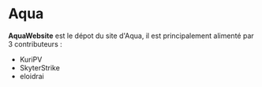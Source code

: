 # Aqua
**AquaWebsite** est le dépot du site d'Aqua, il est principalement alimenté par 3 contributeurs :
* KuriPV
* SkyterStrike
* eloidrai
